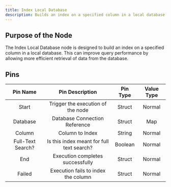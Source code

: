 ```yaml
---
title: Index Local Database
description: Builds an index on a specified column in a local database.
---
```


## Purpose of the Node
The Index Local Database node is designed to build an index on a specified column in a local database. This can improve query performance by allowing more efficient retrieval of data from the database.

## Pins

| Pin Name | Pin Description | Pin Type | Value Type |
|:----------:|:-------------:|:------:|:------:|
| Start | Trigger the execution of the node | Struct | Normal |
| Database | Database Connection Reference | Struct | Map |
| Column | Column to Index | String | Normal |
| Full-Text Search? | Is this index meant for full text search? | Boolean | Normal |
| End | Execution completes successfully | Struct | Normal |
| Failed | Execution fails to index the column | Struct | Normal |